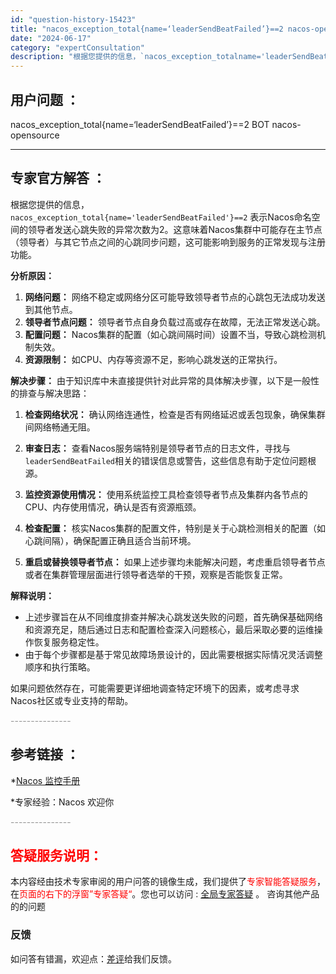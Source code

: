 ```yaml
---
id: "question-history-15423"
title: "nacos_exception_total{name=‘leaderSendBeatFailed’}==2 nacos-opensource"
date: "2024-06-17"
category: "expertConsultation"
description: "根据您提供的信息，`nacos_exception_totalname='leaderSendBeatFailed'==2` 表示Nacos命名空间的领导者发送心跳失败的异常次数为2。这意味着Nacos集群中可能存在主节点（领导者）与其它节点之间的心跳同步问题，这可能影响到服务的正常发现与注册功能。"
---
```


## 用户问题 ： 
 nacos_exception_total{name=‘leaderSendBeatFailed’}==2 BOT nacos-opensource 

---------------
## 专家官方解答 ：

根据您提供的信息，`nacos_exception_total{name='leaderSendBeatFailed'}==2` 表示Nacos命名空间的领导者发送心跳失败的异常次数为2。这意味着Nacos集群中可能存在主节点（领导者）与其它节点之间的心跳同步问题，这可能影响到服务的正常发现与注册功能。

**分析原因：**
1. **网络问题：** 网络不稳定或网络分区可能导致领导者节点的心跳包无法成功发送到其他节点。
2. **领导者节点问题：** 领导者节点自身负载过高或存在故障，无法正常发送心跳。
3. **配置问题：** Nacos集群的配置（如心跳间隔时间）设置不当，导致心跳检测机制失效。
4. **资源限制：** 如CPU、内存等资源不足，影响心跳发送的正常执行。

**解决步骤：**
由于知识库中未直接提供针对此异常的具体解决步骤，以下是一般性的排查与解决思路：

1. **检查网络状况：** 确认网络连通性，检查是否有网络延迟或丢包现象，确保集群间网络畅通无阻。
   
2. **审查日志：** 查看Nacos服务端特别是领导者节点的日志文件，寻找与`leaderSendBeatFailed`相关的错误信息或警告，这些信息有助于定位问题根源。
   
3. **监控资源使用情况：** 使用系统监控工具检查领导者节点及集群内各节点的CPU、内存使用情况，确认是否有资源瓶颈。
   
4. **检查配置：** 核实Nacos集群的配置文件，特别是关于心跳检测相关的配置（如心跳间隔），确保配置正确且适合当前环境。
   
5. **重启或替换领导者节点：** 如果上述步骤均未能解决问题，考虑重启领导者节点或者在集群管理层面进行领导者选举的干预，观察是否能恢复正常。

**解释说明：**
- 上述步骤旨在从不同维度排查并解决心跳发送失败的问题，首先确保基础网络和资源充足，随后通过日志和配置检查深入问题核心，最后采取必要的运维操作恢复服务稳定性。
- 由于每个步骤都是基于常见故障场景设计的，因此需要根据实际情况灵活调整顺序和执行策略。

如果问题依然存在，可能需要更详细地调查特定环境下的因素，或考虑寻求Nacos社区或专业支持的帮助。


<font color="#949494">---------------</font> 


## 参考链接 ：

*[Nacos 监控手册](https://nacos.io/docs/latest/guide/admin/monitor-guide)
 
 *专家经验：Nacos 欢迎你 


 <font color="#949494">---------------</font> 
 


## <font color="#FF0000">答疑服务说明：</font> 

本内容经由技术专家审阅的用户问答的镜像生成，我们提供了<font color="#FF0000">专家智能答疑服务</font>，在<font color="#FF0000">页面的右下的浮窗”专家答疑“</font>。您也可以访问 : [全局专家答疑](https://opensource.alibaba.com/chatBot) 。 咨询其他产品的的问题

### 反馈
如问答有错漏，欢迎点：[差评](https://ai.nacos.io/user/feedbackByEnhancerGradePOJOID?enhancerGradePOJOId=15493)给我们反馈。
